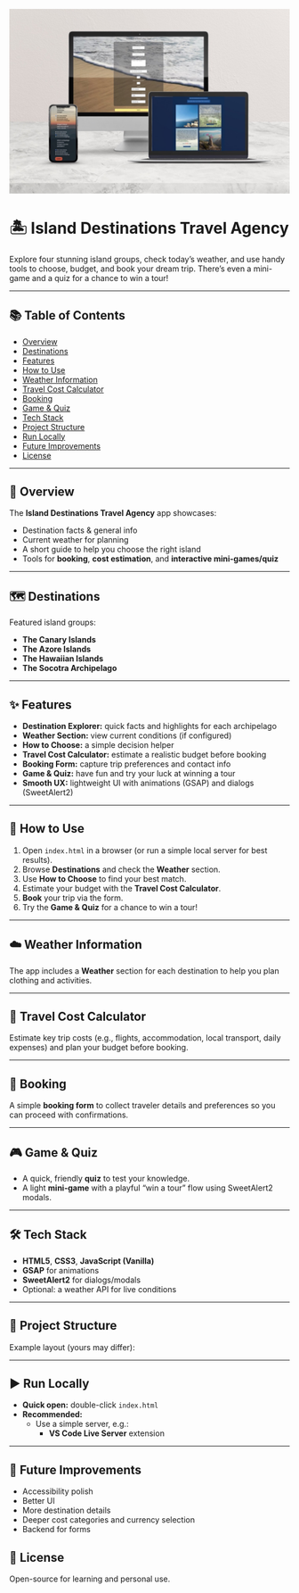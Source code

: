 <p align="center">
  <img src="./assets/readme/readme.png" alt="Island Destinations Travel Agency – preview" width="900">
</p>


# 🏝️ Island Destinations Travel Agency

Explore four stunning island groups, check today’s weather, and use handy tools to choose, budget, and book your dream trip. There’s even a mini-game and a quiz for a chance to win a tour!

---

## 📚 Table of Contents
- [Overview](#-overview)
- [Destinations](#-destinations)
- [Features](#-features)
- [How to Use](#-how-to-use)
- [Weather Information](#-weather-information)
- [Travel Cost Calculator](#-travel-cost-calculator)
- [Booking](#-booking)
- [Game & Quiz](#-game--quiz)
- [Tech Stack](#-tech-stack)
- [Project Structure](#-project-structure)
- [Run Locally](#-run-locally)
- [Future Improvements](#-future-improvements)
- [License](#-license)

---

## 🧭 Overview
The **Island Destinations Travel Agency** app showcases:
- Destination facts & general info  
- Current weather for planning  
- A short guide to help you choose the right island  
- Tools for **booking**, **cost estimation**, and **interactive mini-games/quiz**  

---

## 🗺 Destinations
Featured island groups:
- **The Canary Islands**
- **The Azore Islands**
- **The Hawaiian Islands**
- **The Socotra Archipelago**

---

## ✨ Features
- **Destination Explorer:** quick facts and highlights for each archipelago
- **Weather Section:** view current conditions (if configured)
- **How to Choose:** a simple decision helper
- **Travel Cost Calculator:** estimate a realistic budget before booking
- **Booking Form:** capture trip preferences and contact info
- **Game & Quiz:** have fun and try your luck at winning a tour
- **Smooth UX:** lightweight UI with animations (GSAP) and dialogs (SweetAlert2)

---

## 🚀 How to Use
1. Open `index.html` in a browser (or run a simple local server for best results).
2. Browse **Destinations** and check the **Weather** section.
3. Use **How to Choose** to find your best match.
4. Estimate your budget with the **Travel Cost Calculator**.
5. **Book** your trip via the form.
6. Try the **Game & Quiz** for a chance to win a tour!


---

## ☁️ Weather Information
The app includes a **Weather** section for each destination to help you plan clothing and activities.  

---

## 💸 Travel Cost Calculator
Estimate key trip costs (e.g., flights, accommodation, local transport, daily expenses) and plan your budget before booking.

---

## 📝 Booking
A simple **booking form** to collect traveler details and preferences so you can proceed with confirmations.

---

## 🎮 Game & Quiz
- A quick, friendly **quiz** to test your knowledge.
- A light **mini-game** with a playful “win a tour” flow using SweetAlert2 modals.

---

## 🛠 Tech Stack
- **HTML5**, **CSS3**, **JavaScript (Vanilla)**
- **GSAP** for animations
- **SweetAlert2** for dialogs/modals
- Optional: a weather API for live conditions

---

## 📂 Project Structure
Example layout (yours may differ):


---

## ▶️ Run Locally
- **Quick open:** double-click `index.html`  
- **Recommended:**
  - Use a simple server, e.g.:
    - **VS Code Live Server** extension

---

## 🔮 Future Improvements

- Accessibility polish
- Better UI
- More destination details 
- Deeper cost categories and currency selection
- Backend for forms

## 📜 License

Open-source for learning and personal use. 

